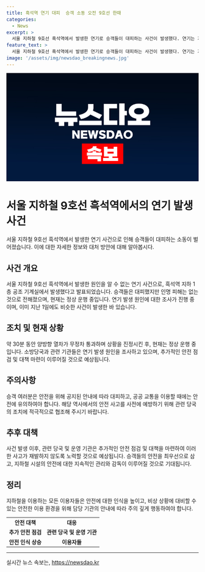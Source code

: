 ```yaml
---
title: 흑석역 연기 대피  승객 소동 오전 9호선 한때
categories:
  - News
excerpt: >
  서울 지하철 9호선 흑석역에서 발생한 연기로 승객들이 대피하는 사건이 발생했다. 연기는 지하 1층 공조 기계실에서 발생했으며, 약 30분간 열차가 무정차 통과했다. 다행히 인명 피해는 없었지만, 소방당국은 원인 조사 중이다. 이 사건은 지난 1일에도 비슷한 사건이 있었다. 현재는 정상 운행 중이며, 승객들의 안전을 우려하는 소식이다.
feature_text: >
  서울 지하철 9호선 흑석역에서 발생한 연기로 승객들이 대피하는 사건이 발생했다. 연기는 지하 1층 공조 기계실에서 발생했으며, 약 30분간 열차가 무정차 통과했다. 다행히 인명 피해는 없었지만, 소방당국은 원인 조사 중이다. 이 사건은 지난 1일에도 비슷한 사건이 있었다. 현재는 정상 운행 중이며, 승객들의 안전을 우려하는 소식이다.
image: '/assets/img/newsdao_breakingnews.jpg'
---
```


<p><img src="/assets/img/newsdao_breakingnews.jpg" alt="flaretime 속보" /></p>

<h1>서울 지하철 9호선 흑석역에서의 연기 발생 사건</h1>

<p>서울 지하철 9호선 흑석역에서 발생한 연기 사건으로 인해 승객들이 대피하는 소동이 벌어졌습니다. 이에 대한 자세한 정보와 대처 방안에 대해 알아봅시다.</p>

<h2 data-ke-size="size26">사건 개요</h2>

<p data-ke-size="size16">서울 지하철 9호선 흑석역에서 발생한 원인을 알 수 없는 연기 사건으로, 흑석역 지하 1층 공조 기계실에서 발생했다고 발표되었습니다. 승객들은 대피했지만 인명 피해는 없는 것으로 전해졌으며, 현재는 정상 운행 중입니다. 연기 발생 원인에 대한 조사가 진행 중이며, 이미 지난 1일에도 비슷한 사건이 발생한 바 있습니다.</p>

<h2 data-ke-size="size26">조치 및 현재 상황</h2>

<p data-ke-size="size16">약 30분 동안 양방향 열차가 무정차 통과하며 상황을 진정시킨 후, 현재는 정상 운행 중입니다. 소방당국과 관련 기관들은 연기 발생 원인을 조사하고 있으며, 추가적인 안전 점검 및 대책 마련이 이루어질 것으로 예상됩니다.</p>

<h2 data-ke-size="size26">주의사항</h2>

<p data-ke-size="size16">승객 여러분은 안전을 위해 공지된 안내에 따라 대피하고, 공공 교통을 이용할 때에는 안전에 유의하여야 합니다. 해당 역사에서의 안전 사고를 사전에 예방하기 위해 관련 당국의 조치에 적극적으로 협조해 주시기 바랍니다.</p>

<h2 data-ke-size="size26">추후 대책</h2>

<p data-ke-size="size16">사건 발생 이후, 관련 당국 및 운영 기관은 추가적인 안전 점검 및 대책을 마련하여 이러한 사고가 재발하지 않도록 노력할 것으로 예상됩니다. 승객들의 안전을 최우선으로 삼고, 지하철 시설의 안전에 대한 지속적인 관리와 감독이 이루어질 것으로 기대됩니다.</p>

<h2 data-ke-size="size26">정리</h2>

<p data-ke-size="size16">지하철을 이용하는 모든 이용자들은 안전에 대한 인식을 높이고, 비상 상황에 대비할 수 있는 안전한 이용 환경을 위해 담당 기관의 안내에 따라 주의 깊게 행동하여야 합니다.</p>

<table>
    <tr>
        <td style="text-align: center; height: 17px;"><b>안전 대책</b></td>
        <td style="text-align: center; height: 17px;"><b>대응</b></td>
    </tr>
    <tr>
        <td style="text-align: center; height: 17px;"><b>추가 안전 점검</b></td>
        <td style="text-align: center; height: 17px;"><b>관련 당국 및 운영 기관</b></td>
    </tr>
    <tr>
        <td style="text-align: center; height: 17px;"><b>안전 인식 상승</b></td>
        <td style="text-align: center; height: 17px;"><b>이용자들</b></td>
    </tr>
</table>

<hr>

<p data-ke-size="size16"></p>
실시간 뉴스 속보는, <a href="https://newsdao.kr" rel="dofollow">https://newsdao.kr</a>


